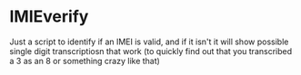 # IMIEverify
Just a script to identify if an IMEI is valid, and if it isn't it will show possible single digit transcriptiosn that work (to quickly find out that you transcribed a 3 as an 8 or something crazy like that)
